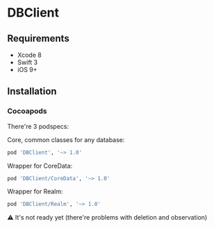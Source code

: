 # DBClient

## Requirements

- Xcode 8
- Swift 3
- iOS 9+

## Installation

### Cocoapods

There're 3 podspecs:

Core, common classes for any database:

```ruby
pod 'DBClient', '~> 1.0'
```

Wrapper for CoreData:

```ruby
pod 'DBClient/CoreData', '~> 1.0'
```

Wrapper for Realm:

```ruby
pod 'DBClient/Realm', '~> 1.0'
```
⚠️ It's not ready yet (there're problems with deletion and observation)